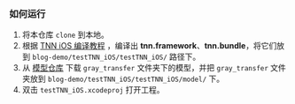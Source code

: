 ### 如何运行

1. 将本仓库 `clone` 到本地。
2. 根据 [TNN iOS 编译教程](https://github.com/Tencent/TNN/blob/master/doc/cn/user/compile.md) ，编译出 **tnn.framework**、**tnn.bundle**，将它们放到 `blog-demo/testTNN_iOS/testTNN_iOS/` 路径下。
3. 从 [模型仓库](https://github.com/darrenyao87/tnn-models/tree/master/model) 下载 `gray_transfer` 文件夹下的模型，并把 `gray_transfer` 文件夹放到 `blog-demo/testTNN_iOS/testTNN_iOS/model/` 下。
4. 双击 `testTNN_iOS.xcodeproj` 打开工程。